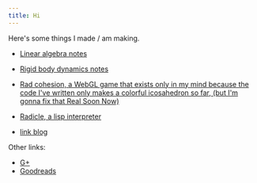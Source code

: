 ```yaml
---
title: Hi
---
```

Here's some things I made / am making.

 - [Linear algebra notes](linalg.html)

 - [Rigid body dynamics notes](rigid/)

 - [Rad cohesion, a WebGL game that exists only in my mind because the code I've written only makes a colorful icosahedron so far, (but I'm gonna fix that Real Soon Now)](https://github.com/nham/radcohesion)

 - [Radicle, a lisp interpreter](https://github.com/nham/radicle)

 - [link blog](linkblog.html)


Other links:

 - [G+](https://plus.google.com/107239411748947572422/)
 - [Goodreads](https://www.goodreads.com/user/show/18824764)
